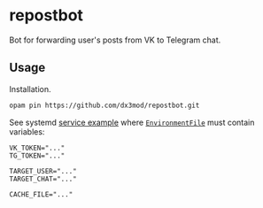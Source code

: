 # repostbot

Bot for forwarding user's posts from VK to Telegram chat.

## Usage

Installation.
```bash
opam pin https://github.com/dx3mod/repostbot.git
```

See systemd [service example](./service/) where [`EnvironmentFile`][EnvFile] must contain variables:
```dotenv
VK_TOKEN="..."
TG_TOKEN="..."

TARGET_USER="..."
TARGET_CHAT="..."

CACHE_FILE="..."
```

[EnvFile]: https://www.freedesktop.org/software/systemd/man/latest/systemd.exec.html#EnvironmentFile=